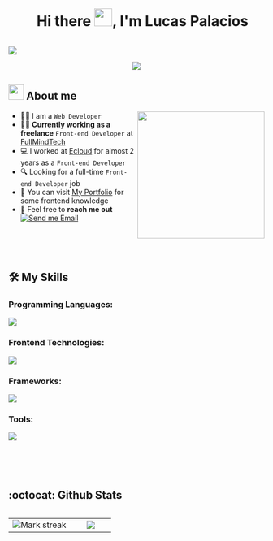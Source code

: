 

<!--h1 without bottom border-->

<div id="user-content-toc">
  <ul align="center">
    <summary><h1 style="display: inline-block">Hi there <img src="https://media.giphy.com/media/hvRJCLFzcasrR4ia7z/giphy.gif" width="35">, I'm Lucas Palacios</h1></summary>
  </ul>
</div>

<!--horizontal divider(gradiant)-->
<img src="https://user-images.githubusercontent.com/73097560/115834477-dbab4500-a447-11eb-908a-139a6edaec5c.gif">

<p align="center">
  <a href="https://github.com/DenverCoder1/readme-typing-svg"><img src="https://readme-typing-svg.herokuapp.com?font=Time+New+Roman&color=%2336BCF7&size=25&center=true&vCenter=true&width=600&height=100&lines=Welcome+to+my+Github;Frontend+Developer"></a>
</p> 

<!--About Me-->

## <picture><img src = "https://github.com/7oSkaaa/7oSkaaa/blob/main/Images/about_me.gif?raw=true" width = 30px></picture> About me

<picture> <img align="right" src="https://github.com/7oSkaaa/7oSkaaa/blob/main/Images/Right_Side.gif?raw=true" width = 250px></picture>

- 👨‍💻 I am a `Web Developer`
- :technologist: **Currently working as a freelance** `Front-end Developer` at [FullMindTech](https://fullmindtech.com.ar/)
- :computer: I worked at [Ecloud](https://www.ecloud.agency/) for almost 2 years as a `Front-end Developer`
- :mag: Looking for a full-time `Front-end Developer` job
- :file_folder: You can visit [My Portfolio](https://lucasfpalacios.vercel.app/) for some frontend knowledge
- :email: Feel free to **reach me out** [![Send me Email](https://img.shields.io/static/v1?label=email&amp;message=LucasPalacios&amp;color=1041c2&amp;style=flat-square)](mailto:lucasfpalacios@gmail.com)

<br>
<br>
<br>
<h2> 🛠️ My Skills</h2>
<!--tech stack icons-->
</p>
<h3> Programming Languages: </h3>
<!--programing languages icons-->
<p align="left">
  <a href="https://skillicons.dev">
    <img src="https://skillicons.dev/icons?i=js,ts,py&perline=12" />
  </a>
</p>

<h3> Frontend Technologies: </h3>
<!--frontend stack icons-->
<p align="left">
  <a href="https://skillicons.dev">
    <img src="https://skillicons.dev/icons?i=html,css,sass&perline=12" />
  </a>
</p>
<h3> Frameworks: </h3>
<!--frameworks stack icons-->
<p align="left">
  <a href="https://skillicons.dev">
    <img src="https://skillicons.dev/icons?i=vue,nuxt,react,next,astro,materialui,bootstrap,tailwind&perline=12" />
  </a>
</p>

<h3> Tools: </h3>
<!--tools icons-->
<p align="left">
  <a href="https://skillicons.dev">
    <img src="https://skillicons.dev/icons?i=git,github,gitlab,docker,postman,vscode,apple,windows,figma&perline=12" />
  </a>
</p>

<br>
<br>
<br>

<h2> :octocat: Github Stats</h2>
<!--- stats & Trophy (start) -->
<p align="center">
  <!--- stats (start) -->
<table align="left">
<tr border="none">
<td width="60%" align="center">

<!--  <img  align="center"  src="https://github-readme-stats.vercel.app/api?username=unsimpledev&theme=dark&show_icons=true&count_private=true" />
  <br></br> -->
  <img  title="🔥 Get streak stats for your profile at git.io/streak-stats" alt="Mark streak" src="https://github-readme-streak-stats.herokuapp.com/?user=unsimpledev&theme=dark&hide_border=false" /> 
</td>

<td width="40%" align="center">

  <img  align="center"  src="https://github-readme-stats.anuraghazra1.vercel.app/api/top-langs/?username=lucasfpalacios&theme=dark&hide_border=false&no-bg=true&no-frame=true&langs_count=10"/>

  </td>
</tr>
</table>
